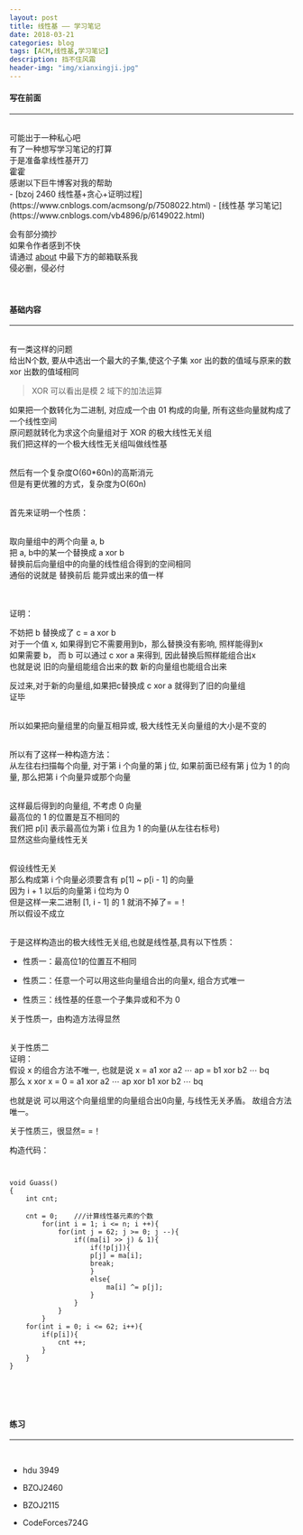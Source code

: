 ```yaml
---
layout: post
title: 线性基 —— 学习笔记
date: 2018-03-21
categories: blog
tags: [ACM,线性基,学习笔记]
description: 挡不住风霜
header-img: "img/xianxingji.jpg"
---
```


#### 写在前面
***
<br>
可能出于一种私心吧<br>
有了一种想写学习笔记的打算<br>
于是准备拿线性基开刀<br>
霍霍<br>
感谢以下巨牛博客对我的帮助<br>
- [bzoj 2460 线性基+贪心+证明过程](https://www.cnblogs.com/acmsong/p/7508022.html)
- [线性基 学习笔记](https://www.cnblogs.com/vb4896/p/6149022.html)

会有部分摘抄<br>
如果令作者感到不快<br>
请通过 [about](http://seventeenjcinta.com/about/) 中最下方的邮箱联系我<br>
侵必删，侵必付<br><br><br>

#### 基础内容
***
<br>
有一类这样的问题<br>
给出N个数, 要从中选出一个最大的子集,使这个子集 xor 出的数的值域与原来的数 xor 出数的值域相同<br>

> XOR 可以看出是模 2 域下的加法运算

如果把一个数转化为二进制, 对应成一个由 01 构成的向量, 所有这些向量就构成了一个线性空间<br>
原问题就转化为求这个向量组对于 XOR 的极大线性无关组<br>
我们把这样的一个极大线性无关组叫做线性基<br><br>

然后有一个复杂度O(60*60n)的高斯消元<br>
但是有更优雅的方式，复杂度为O(60n)<br><br>

首先来证明一个性质：<br><br>

取向量组中的两个向量 a, b<br>
把 a, b中的某一个替换成 a xor b<br>
替换前后向量组中的向量的线性组合得到的空间相同<br>
通俗的说就是 替换前后 能异或出来的值一样<br><br><br>

证明：<br>

不妨把 b 替换成了 c = a xor b<br>
对于一个值 x, 如果得到它不需要用到b，那么替换没有影响, 照样能得到x<br>
如果需要 b， 而 b 可以通过 c xor a 来得到, 因此替换后照样能组合出x<br>
也就是说 旧的向量组能组合出来的数  新的向量组也能组合出来<br>
 
反过来,对于新的向量组,如果把c替换成 c xor a  就得到了旧的向量组<br>
证毕<br><br>

所以如果把向量组里的向量互相异或, 极大线性无关向量组的大小是不变的<br><br>

所以有了这样一种构造方法：<br>
从左往右扫描每个向量, 对于第 i 个向量的第 j 位, 如果前面已经有第 j 位为 1 的向量, 那么把第 i 个向量异或那个向量<br><br>

这样最后得到的向量组, 不考虑 0 向量<br>
最高位的 1 的位置是互不相同的<br>
我们把 p[i] 表示最高位为第 i 位且为 1 的向量(从左往右标号)<br>
显然这些向量线性无关<br><br>

假设线性无关<br>
那么构成第 i 个向量必须要含有 p[1] ~ p[i - 1] 的向量<br>
因为 i + 1 以后的向量第 i 位均为 0<br>
但是这样一来二进制 [1, i - 1] 的 1 就消不掉了= =！<br>
所以假设不成立<br><br>

于是这样构造出的极大线性无关组,也就是线性基,具有以下性质：<br>

- 性质一：最高位1的位置互不相同

- 性质二：任意一个可以用这些向量组合出的向量x, 组合方式唯一

- 性质三：线性基的任意一个子集异或和不为 0

关于性质一，由构造方法得显然<br><br>

关于性质二<br>
证明：<br>
假设 x 的组合方法不唯一, 也就是说 x = a1 xor a2 ⋯ ap = b1 xor b2 ⋯ bq<br>
那么 x xor x = 0 = a1 xor a2 ⋯ ap xor b1 xor b2 ⋯ bq<br>

也就是说 可以用这个向量组里的向量组合出0向量, 与线性无关矛盾。 故组合方法唯一。<br>

关于性质三，很显然= =！<br>

构造代码：<br>
<pre><code>

void Guass()
{
	int cnt;

	cnt = 0;	///计算线性基元素的个数
    	for(int i = 1; i <= n; i ++){
            for(int j = 62; j >= 0; j --){
                if((ma[i] >> j) & 1){
                    if(!p[j]){
                	p[j] = ma[i]; 
                	break;
                    }
                    else{
                        ma[i] ^= p[j];
            	    }
                }
            }
        }
    for(int i = 0; i <= 62; i++){
    	if(p[i]){
    	    cnt ++;
    	}
    }
}
</code></pre>
<br><br><br>

#### 练习
***
<br>

- hdu 3949

- BZOJ2460

- BZOJ2115 

- CodeForces724G


